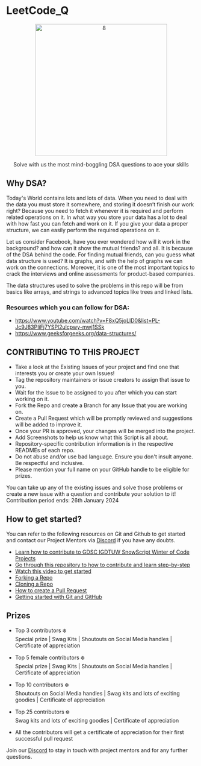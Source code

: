 # LeetCode_Q

<p align="center">
  <img src= "https://github.com/bh-g/LeetCode_Q/assets/95757762/797853a4-482e-4bd2-871a-f9b52ef266c8.jpg" alt="8" width="350"/>
</p>

<p align="center">
  Solve with us the most mind-boggling DSA questions to ace your skills
</p>

## Why DSA?
Today's World contains lots and lots of data. When you need to deal with the data you must store it somewhere, and storing it doesn’t finish our work right? Because you need to fetch it whenever it is required and perform related operations on it. In what way you store your data has a lot to deal with how fast you can fetch and work on it. If you give your data a proper structure, we can easily perform the required operations on it.

Let us consider Facebook, have you ever wondered how will it work in the background? and how can it show the mutual friends? and all. It is because of the DSA behind the code. For finding mutual friends, can you guess what data structure is used? It is graphs, and with the help of graphs we can work on the connections.
Moreover, it is one of the most important topics to crack the interviews and online assessments for product-based companies.

The data structures used to solve the problems in this repo will be from basics like arrays, and strings to advanced topics like trees and linked lists.

### Resources which you can follow for DSA:
- https://www.youtube.com/watch?v=F8xQ5joLlD0&list=PL-Jc9J83PIiFj7YSPl2ulcpwy-mwj1SSk
- https://www.geeksforgeeks.org/data-structures/


## CONTRIBUTING TO THIS PROJECT

- Take a look at the Existing Issues of your project and find one that interests you or create your own Issues!
- Tag the repository maintainers or issue creators to assign that issue to you.
- Wait for the Issue to be assigned to you after which you can start working on it.
- Fork the Repo and create a Branch for any Issue that you are working on.
- Create a Pull Request which will be promptly reviewed and suggestions will be added to improve it.
- Once your PR is approved, your changes will be merged into the project. 
- Add Screenshots to help us know what this Script is all about.
- Repository-specific contribution information is in the respective READMEs of each repo.
- Do not abuse and/or use bad language. Ensure you don't insult anyone. Be respectful and inclusive.
- Please mention your full name on your GitHub handle to be eligible for prizes.


You can take up any of the existing issues and solve those problems or create a new issue with a question and contribute your solution to it!<br/> 
Contribution period ends: 26th January 2024


## How to get started?

You can refer to the following resources on Git and Github to get started and contact our Project Mentors via [Discord](https://discord.gg/Yq2BvzEy) if you have any doubts.

- [Learn how to contribute to GDSC IGDTUW SnowScript Winter of Code Projects](https://www.youtube.com/watch?v=Hcc1LXldeJk)
- [Go through this repository to how to contribute and learn step-by-step](https://github.com/firstcontributions/first-contributions)
- [Watch this video to get started](https://youtu.be/SL5KKdmvJ1U)
- [Forking a Repo](https://help.github.com/en/github/getting-started-with-github/fork-a-repo)
- [Cloning a Repo](https://help.github.com/en/desktop/contributing-to-projects/creating-a-pull-request)
- [How to create a Pull Request](https://opensource.com/article/19/7/create-pull-request-github)
- [Getting started with Git and GitHub](https://towardsdatascience.com/getting-started-with-git-and-github-6fcd0f2d4ac6)



## Prizes 
- Top 3 contributors ❄️ <br/> 
Special prize | Swag Kits | Shoutouts on Social Media handles | Certificate of appreciation

- Top 5 female contributors ❄️ <br/>
Special prize | Swag Kits | Shoutouts on Social Media handles | Certificate of appreciation

- Top 10 contributors ❄️ <br/>
Shoutouts on Social Media handles | Swag kits and lots of exciting goodies | Certificate of appreciation

- Top 25 contributors ❄️ <br/>
Swag kits and lots of exciting goodies | Certificate of appreciation

- All the contributors will get a certificate of appreciation for their first successful pull request


Join our [Discord](https://discord.gg/Yq2BvzEy) to stay in touch with project mentors and for any further questions. 
